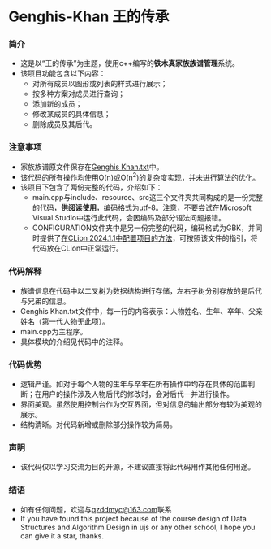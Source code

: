 # Genghis-Khan 王的传承

### 简介
- 这是以“王的传承”为主题，使用c++编写的**铁木真家族族谱管理**系统。
- 该项目功能包含以下内容：
  - 对所有成员以图形或列表的样式进行展示；
  - 按多种方案对成员进行查询；
  - 添加新的成员；
  - 修改某成员的具体信息；
  - 删除成员及其后代。

### 注意事项
- 家族族谱原文件保存在[Genghis Khan.txt](https://github.com/qzddmyc/Genghis_Khan/blob/main/resource/Genghis%20Khan.txt)中。
- 该代码的所有操作均使用O(n)或O(n<sup>2</sup>)的复杂度实现，并未进行算法的优化。
- 该项目下包含了两份完整的代码，介绍如下：
  - main.cpp与include、resource、src这三个文件夹共同构成的是一份完整的代码，**供阅读使用**，编码格式为utf-8。注意，不要尝试在Microsoft Visual Studio中运行此代码，会因编码及部分语法问题报错。
  - CONFIGURATION文件夹中是另一份完整的代码，编码格式为GBK，并同时提供了[在CLion 2024.1.1中配置项目的方法](https://github.com/qzddmyc/Genghis_Khan/blob/main/CONFIGURATION/Specification.md)，可按照该文件的指引，将代码放在CLion中正常运行。

### 代码解释
- 族谱信息在代码中以二叉树为数据结构进行存储，左右子树分别存放的是后代与兄弟的信息。
- Genghis Khan.txt文件中，每一行的内容表示：人物姓名、生年、卒年、父亲姓名（第一代人物无此项）。
- main.cpp为主程序。
- 具体模块的介绍见代码中的注释。

### 代码优势
- 逻辑严谨。如对于每个人物的生年与卒年在所有操作中均存在具体的范围判断；在用户的操作涉及人物后代的修改时，会对后代一并进行操作。
- 界面美观。虽然使用控制台作为交互界面，但对信息的输出部分有较为美观的展示。
- 结构清晰。对代码新增或删除部分操作较为简易。

### 声明
- 该代码仅以学习交流为目的开源，不建议直接将此代码用作其他任何用途。

### 结语
- 如有任何问题，欢迎与<qzddmyc@163.com>联系
- If you have found this project because of the course design of Data Structures and Algorithm Design in ujs or any other school, I hope you can give it a star, thanks.
